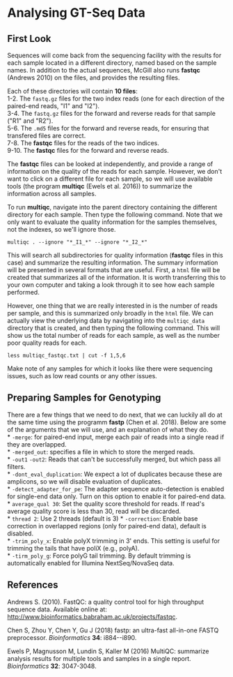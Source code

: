 # Analysing GT-Seq Data

## First Look
Sequences will come back from the sequencing facility with the results for each sample located in a different directory, named based on the sample names. In addition to the actual sequences, McGill also runs **fastqc** (Andrews 2010) on the files, and provides the resulting files.

Each of these directories will contain **10 files**:     
    1-2. The `fastq.gz` files for the two index reads (one for each direction of the paired-end reads, "I1" and "I2").     
    3-4. The `fastq.gz` files for the forward and reverse reads for that sample ("R1" and "R2").     
    5-6. The `.md5` files for the forward and reverse reads, for ensuring that transfered files are correct.     
    7-8. The **fastqc** files for the reads of the two indices.     
    9-10. The **fastqc** files for the forward and reverse reads.      

The **fastqc** files can be looked at independently, and provide a range of information on the quality of the reads for each sample. However, we don't want to click on a different file for each sample, so we will use available tools (the program **multiqc** (Ewels et al. 2016)) to summarize the information across all samples. 

To run **multiqc**, navigate into the parent directory containing the different directory for each sample. Then type the following command. Note that we only want to evaluate the quality information for the samples themselves, not the indexes, so we'll ignore those.
```
multiqc . --ignore "*_I1_*" --ignore "*_I2_*"
```

This will search all subdirectories for quality information (**fastqc** files in this case) and summarize the resulting information. The summary information will be presented in several formats that are useful. First, a `html` file will be created that summarizes all of the information. It is worth transferring this to your own computer and taking a look through it to see how each sample performed. 

However, one thing that we are really interested in is the number of reads per sample, and this is summarized only broadly in the `html` file. We can actually view the underlying data by navigating into the `multiqc_data` directory that is created, and then typing the following command. This will show us the total number of reads for each sample, as well as the number poor quality reads for each.
```
less multiqc_fastqc.txt | cut -f 1,5,6
```

Make note of any samples for which it looks like there were sequencing issues, such as low read counts or any other issues.


## Preparing Samples for Genotyping
There are a few things that we need to do next, that we can luckily all do at the same time using the programm **fastp** (Chen et al. 2018). Below are some of the arguments that we will use, and an explanation of what they do.     
     * `-merge`: for paired-end input, merge each pair of reads into a single read if they are overlapped.     
     * `-merged_out`: specifies a file in which to store the merged reads.     
     * `-out1` `-out2`: Reads that can't be successfully merged, but which pass all filters.     
     * `-dont_eval_duplication`: We expect a lot of duplicates because these are amplicons, so we will disable evaluation of duplicates.     
     * `-detect_adapter_for_pe`: The adapter sequence auto-detection is enabled for single-end data only. Turn on this option to enable it for paired-end data.     
     * `average_qual 30`: Set the quality score threshold for reads. If read's average quality score is less than 30, read will be discarded.     
     * `thread 2`: Use 2 threads (default is 3)
     * `-correction`: Enable base correction in overlapped regions (only for paired-end data), default is disabled.     
     * `-trim_poly_x`: Enable polyX trimming in 3' ends. This setting is useful for trimming the tails that have poliX (e.g., polyA).     
     * `-tirm_poly_g`: Force polyG tail trimming. By default trimming is automatically enabled for Illumina NextSeq/NovaSeq data.     


   

## References
Andrews S. (2010). FastQC: a quality control tool for high throughput sequence data. Available online at: http://www.bioinformatics.babraham.ac.uk/projects/fastqc.

Chen S, Zhou Y, Chen Y, Gu J (2018) fastp: an ultra-fast all-in-one FASTQ preprocessor. *Bioinformatics* **34**: i884--i890.

Ewels P, Magnusson M, Lundin S, Kaller M (2016) MultiQC: summarize analysis results for multiple tools and samples in a single report. *Bioinformatics* **32**: 3047-3048.

